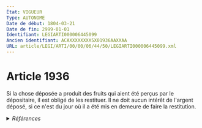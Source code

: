 ```yaml
---
État: VIGUEUR
Type: AUTONOME
Date de début: 1804-03-21
Date de fin: 2999-01-01
Identifiant: LEGIARTI000006445099
Ancien identifiant: ACAXXXXXXXX5X01936AAXXAA
URL: article/LEGI/ARTI/00/00/06/44/50/LEGIARTI000006445099.xml
---
```


<h1>Article 1936</h1>

Si la chose déposée a produit des fruits qui aient été perçus par le
dépositaire, il est obligé de les restituer. Il ne doit aucun intérêt de
l'argent déposé, si ce n'est du jour où il a été mis en demeure de faire la
restitution.


<details>
  <summary><em>Références</em></summary>

  <h2>Références faites par l'article</h2>
  
  <ul>
    <li>
      CODIFICATION source Loi 1804-03-14
    </li>
    <li>
      CREATION source Loi 1804-03-14 promulguée le 24 mars 1804
    </li>
  </ul>
</details>
